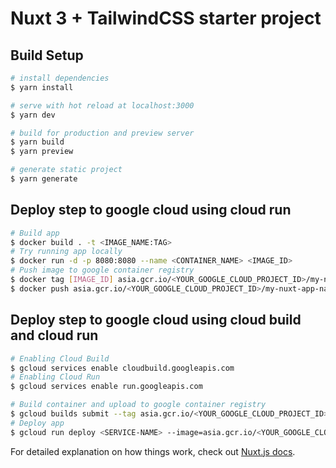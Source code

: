 # Nuxt 3 + TailwindCSS starter project

## Build Setup

```bash
# install dependencies
$ yarn install

# serve with hot reload at localhost:3000
$ yarn dev

# build for production and preview server
$ yarn build
$ yarn preview

# generate static project
$ yarn generate
```

## Deploy step to google cloud using cloud run

```bash
# Build app
$ docker build . -t <IMAGE_NAME:TAG>
# Try running app locally
$ docker run -d -p 8080:8080 --name <CONTAINER_NAME> <IMAGE_ID>
# Push image to google container registry
$ docker tag [IMAGE_ID] asia.gcr.io/<YOUR_GOOGLE_CLOUD_PROJECT_ID>/my-nuxt-app-name:1.0.0
$ docker push asia.gcr.io/<YOUR_GOOGLE_CLOUD_PROJECT_ID>/my-nuxt-app-name:1.0.0
```

## Deploy step to google cloud using cloud build and cloud run

```bash
# Enabling Cloud Build
$ gcloud services enable cloudbuild.googleapis.com
# Enabling Cloud Run
$ gcloud services enable run.googleapis.com

# Build container and upload to google container registry
$ gcloud builds submit --tag asia.gcr.io/<YOUR_GOOGLE_CLOUD_PROJECT_ID>/my-nuxt-app-name:1.0.0
# Deploy app
$ gcloud run deploy <SERVICE-NAME> --image=asia.gcr.io/<YOUR_GOOGLE_CLOUD_PROJECT_ID>/my-nuxt-app-name:1.0.0 --revision-suffix=<REVISION_SUFFIX>
```

For detailed explanation on how things work, check out [Nuxt.js docs](https://nuxtjs.org).
